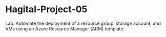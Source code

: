 # Hagital-Project-05
Lab: Automate the deployment of a resource group, storage account, and VMs using an Azure Resource Manager (ARM) template.
